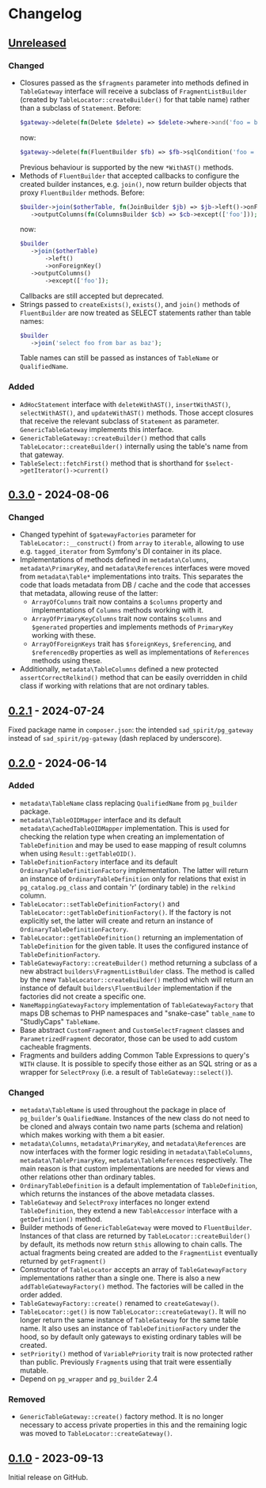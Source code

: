 # Changelog

## [Unreleased]

### Changed
 * Closures passed as the `$fragments` parameter into methods defined in `TableGateway` interface will receive
   a subclass of `FragmentListBuilder` (created by `TableLocator::createBuilder()` for that table name)
   rather than a subclass of `Statement`. Before:
   ```PHP
   $gateway->delete(fn(Delete $delete) => $delete->where->and('foo = bar'));
   ```
   now:
   ```PHP
   $gateway->delete(fn(FluentBuilder $fb) => $fb->sqlCondition('foo = bar'));
   ```
   Previous behaviour is supported by the new `*WithAST()` methods.
 * Methods of `FluentBuilder` that accepted callbacks to configure the created builder instances, e.g. `join()`,
   now return builder objects that proxy `FluentBuilder` methods. Before:
   ```PHP
   $builder->join($otherTable, fn(JoinBuilder $jb) => $jb->left()->onForeignKey())
      ->outputColumns(fn(ColumnsBuilder $cb) => $cb->except(['foo']));
   ```
   now:
   ```PHP
   $builder
      ->join($otherTable)
          ->left()
          ->onForeignKey()
      ->outputColumns()
          ->except(['foo']);
   ```
   Callbacks are still accepted but deprecated.
 * Strings passed to `createExists()`, `exists()`, and `join()` methods of `FluentBuilder` are now treated as
   SELECT statements rather than table names:
   ```PHP
   $builder
      ->join('select foo from bar as baz');
   ```
   Table names can still be passed as instances of `TableName` or `QualifiedName`.

### Added
 * `AdHocStatement` interface with `deleteWithAST()`, `insertWithAST()`, `selectWithAST()`, and `updateWithAST()`
   methods. Those accept closures that receive the relevant subclass of `Statement` as parameter.
   `GenericTableGateway` implements this interface.
 * `GenericTableGateway::createBuilder()` method that calls `TableLocator::createBuilder()` internally
   using the table's name from that gateway.
 * `TableSelect::fetchFirst()` method that is shorthand for `$select->getIterator()->current()`


## [0.3.0] - 2024-08-06

### Changed
 * Changed typehint of `$gatewayFactories` parameter for `TableLocator::__construct()` from `array` to `iterable`,
   allowing to use e.g. `tagged_iterator` from Symfony's DI container in its place.
 * Implementations of methods defined in `metadata\Columns`, `metadata\PrimaryKey`, and `metadata\References`
   interfaces were moved from `metadata\Table*` implementations into traits. This separates the code
   that loads metadata from DB / cache and the code that accesses that metadata, allowing reuse of the latter:
   * `ArrayOfColumns` trait now contains a `$columns` property and implementations of `Columns` methods working with it.
   * `ArrayOfPrimaryKeyColumns` trait now contains `$columns` and `$generated` properties and implements methods 
     of `PrimaryKey` working with these.
   * `ArrayOfForeignKeys` trait has `$foreignKeys`, `$referencing`, and `$referencedBy` properties as well as 
     implementations of `References` methods using these.
 * Additionally, `metadata\TableColumns` defined a new protected `assertCorrectRelkind()` method 
   that can be easily overridden in child class if working with relations that are not ordinary tables.

## [0.2.1] - 2024-07-24

Fixed package name in `composer.json`: the intended `sad_spirit/pg_gateway` instead of `sad_spirit/pg-gateway`
(dash replaced by underscore).

## [0.2.0] - 2024-06-14

### Added
 * `metadata\TableName` class replacing `QualifiedName` from `pg_builder` package.
 * `metadata\TableOIDMapper` interface and its default `metadata\CachedTableOIDMapper` implementation. This is used
   for checking the relation type when creating an implementation of `TableDefinition` and may be used to ease
   mapping of result columns when using `Result::getTableOID()`.
 * `TableDefinitionFactory` interface and its default `OrdinaryTableDefinitionFactory` implementation. The latter
   will return an instance of `OrdinaryTableDefinition` only for relations that exist in `pg_catalog.pg_class` and
   contain 'r' (ordinary table) in the `relkind` column.
 * `TableLocator::setTableDefinitionFactory()` and `TableLocator::getTableDefinitionFactory()`. If the factory is not
   explicitly set, the latter will create and return an instance of `OrdinaryTableDefinitionFactory`.
 * `TableLocator::getTableDefinition()` returning an implementation of `TableDefinition` for the given table.
   It uses the configured instance of `TableDefinitionFactory`.
 * `TableGatewayFactory::createBuilder()` method returning a subclass of a new abstract `builders\FragmentListBuilder`
   class. The method is called by the new `TableLocator::createBuilder()` method which will return 
   an instance of default `builders\FluentBuilder` implementation if the factories did not create a specific one.
 * `NameMappingGatewayFactory` implementation of `TableGatewayFactory` that maps DB schemas to PHP namespaces and
   "snake-case" `table_name` to "StudlyCaps" `TableName`.
 * Base abstract `CustomFragment` and `CustomSelectFragment` classes and `ParametrizedFragment` decorator,
   those can be used to add custom cacheable fragments.
 * Fragments and builders adding Common Table Expressions to query's `WITH` clause. It is possible to specify those
   either as an SQL string or as a wrapper for `SelectProxy` (i.e. a result of `TableGateway::select()`).

### Changed
 * `metadata\TableName` is used throughout the package in place of `pg_builder`'s `QualifiedName`.
   Instances of the new class do not need to be cloned and always contain two name parts (schema and relation) which 
   makes working with them a bit easier.
 * `metadata\Columns`, `metadata\PrimaryKey`, and `metadata\References` are now interfaces with the former logic
   residing in `metadata\TableColumns`, `metadata\TablePrimaryKey`, `metadata\TableReferences` respectively.
   The main reason is that custom implementations are needed for views and other relations other than ordinary tables.
 * `OrdinaryTableDefinition` is a default implementation of `TableDefinition`, which returns the instances
   of the above metadata classes.
 * `TableGateway` and `SelectProxy` interfaces no longer extend `TableDefinition`, they extend a new `TableAccessor`
   interface with a `getDefinition()` method.
 * Builder methods of `GenericTableGateway` were moved to `FluentBuilder`. Instances of that class are returned by
   `TableLocator::createBuilder()` by default, its methods now return `$this` allowing to chain calls.
   The actual fragments being created are added to the `FragmentList` eventually returned by `getFragment()`
 * Constructor of `TableLocator` accepts an array of `TableGatewayFactory` implementations rather than a single one.
   There is also a new `addTableGatewayFactory()` method. The factories will be called in the order added.
 * `TableGatewayFactory::create()` renamed to `createGateway()`.
 * `TableLocator::get()` is now `TableLocator::createGateway()`. It will no longer return the same instance of
   `TableGateway` for the same table name. It also uses an instance of `TableDefinitionFactory` under the hood,
   so by default only gateways to existing ordinary tables will be created.
 * `setPriority()` method of `VariablePriority` trait is now protected rather than public. Previously `Fragment`s
   using that trait were essentially mutable.
 * Depend on `pg_wrapper` and `pg_builder` 2.4

### Removed
 * `GenericTableGateway::create()` factory method. It is no longer necessary to access private properties in this and
   the remaining logic was moved to `TableLocator::createGateway()`.

## [0.1.0] - 2023-09-13

Initial release on GitHub.

[0.1.0]: https://github.com/sad-spirit/pg-gateway/releases/tag/v0.1.0
[0.2.0]: https://github.com/sad-spirit/pg-gateway/compare/v0.1.0...v0.2.0
[0.2.1]: https://github.com/sad-spirit/pg-gateway/compare/v0.2.0...v0.2.1
[0.3.0]: https://github.com/sad-spirit/pg-gateway/compare/v0.2.1...v0.3.0
[Unreleased]: https://github.com/sad-spirit/pg-gateway/compare/v0.3.0...HEAD

